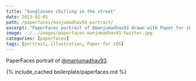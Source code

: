 ```yaml
---
title: "Sunglasses chilling in the street"
date: 2013-02-01
path: /paperfaces/manjumadhav93-portrait/
excerpt: "PaperFaces portrait of @manjumadhav93 drawn with Paper for iOS on an iPad."
image: ../../images/paperfaces-manjumadhav93-twitter.jpg
categories: [paperfaces]
tags: [portrait, illustration, Paper for iOS]
---
```


PaperFaces portrait of [@manjumadhav93](https://twitter.com/manjumadhav93).

{% include_cached boilerplate/paperfaces.md %}
